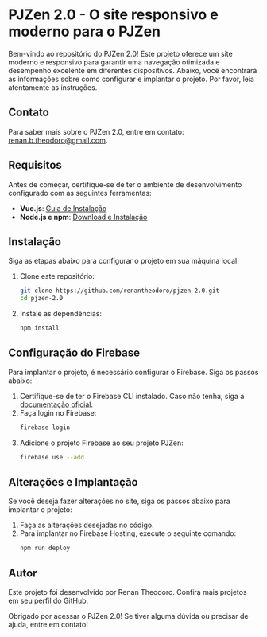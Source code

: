 # PJZen 2.0 - O site responsivo e moderno para o PJZen

Bem-vindo ao repositório do PJZen 2.0! Este projeto oferece um site moderno e responsivo para garantir uma navegação otimizada e desempenho excelente em diferentes dispositivos. Abaixo, você encontrará as informações sobre como configurar e implantar o projeto. Por favor, leia atentamente as instruções.

## Contato
Para saber mais sobre o PJZen 2.0, entre em contato: renan.b.theodoro@gmail.com.

## Requisitos
Antes de começar, certifique-se de ter o ambiente de desenvolvimento configurado com as seguintes ferramentas:

- **Vue.js**: [Guia de Instalação](https://vuejs.org/)
- **Node.js e npm**: [Download e Instalação](https://nodejs.org/)

## Instalação
Siga as etapas abaixo para configurar o projeto em sua máquina local:

1. Clone este repositório:
   ```bash
   git clone https://github.com/renantheodoro/pjzen-2.0.git
   cd pjzen-2.0
   ```
2. Instale as dependências:
   ```bash
   npm install
   ```

## Configuração do Firebase
Para implantar o projeto, é necessário configurar o Firebase. Siga os passos abaixo:

1. Certifique-se de ter o Firebase CLI instalado. Caso não tenha, siga a [documentação oficial](https://firebase.google.com/docs/cli).
2. Faça login no Firebase:
   ```bash
   firebase login
   ```
3. Adicione o projeto Firebase ao seu projeto PJZen:
   ```bash
   firebase use --add
   ```

## Alterações e Implantação
Se você deseja fazer alterações no site, siga os passos abaixo para implantar o projeto:

1. Faça as alterações desejadas no código.
2. Para implantar no Firebase Hosting, execute o seguinte comando:
   ```bash
   npm run deploy
   ```

## Autor
Este projeto foi desenvolvido por Renan Theodoro. Confira mais projetos em seu perfil do GitHub.

Obrigado por acessar o PJZen 2.0! Se tiver alguma dúvida ou precisar de ajuda, entre em contato!
